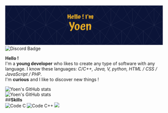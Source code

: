 ![Yoen's GitHub Banner](./assets/banner.png)
![Discord Badge](https://img.shields.io/badge/Discord-Profile-informational?style=flat&logo=discord&color=7289DA)

**Hello !**  
I'm a **young developer** who likes to create any type of software with any language. I know these languages: *C/C++, Java, V, python, HTML / CSS / JavaScript / PHP*.  
I'm **curious** and I like to discover new things !

![Yoen's GitHub stats](https://github-readme-stats.vercel.app/api?username=EnyoYoen&show_icons=true&theme=algolia)  
![Yoen's GitHub stats](https://github-readme-stats.vercel.app/api/top-langs?username=EnyoYoen&show_icons=true&theme=algolia)    
##**Skills**  
![Code C](https://img.shields.io/badge/Code-C-informational?logo=c)
![Code C++](https://img.shields.io/badge/Code-C%2B%2B-informational?logo=c%2B%2B)
![](https://img.shields.io/badge/?style=flat&logo=&color=)
